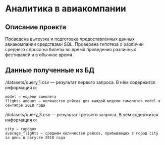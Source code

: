 # Аналитика в авиакомпании

## Описание проекта
Проведена выгрузка и подготовка предоставленных данных авиакомпании средствами SQL. 
Проверена гипотеза о различии среднего спроса на билеты во время проведения различных фестивалей и в обычное время .


## Данные полученные из БД

/datasets/query_1.csv — результат первого запроса. В нём содержится информация о:

    model — модели самолета
    flights_amount — количество рейсов для каждой модели самолетов model в сентябре 2018 года

/datasets/query_3.csv — результат третьего запроса. В нём содержится информация о:

    city — городах
    average_flights — среднем количестве рейсов, прибывающих в город city за день в августе 2018 года
